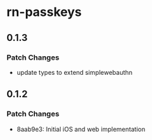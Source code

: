 # rn-passkeys

## 0.1.3

### Patch Changes

- update types to extend simplewebauthn

## 0.1.2

### Patch Changes

- 8aab9e3: Initial iOS and web implementation
